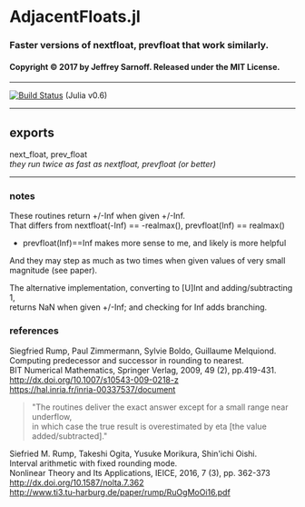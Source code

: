 # AdjacentFloats.jl

### Faster versions of nextfloat, prevfloat that work similarly.


#### Copyright © 2017 by Jeffrey Sarnoff.  Released under the MIT License.

-----

[![Build Status](https://travis-ci.org/JeffreySarnoff/AdjacentFloats.jl.svg?branch=master)](https://travis-ci.org/JeffreySarnoff/AdjacentFloats.jl)   (Julia v0.6)

-----


## exports
next_float, prev_float    
*they run twice as fast as nextfloat, prevfloat (or better)*

-----------

### notes
These routines return +/-Inf when given +/-Inf.    
That differs from nextfloat(-Inf) == -realmax(), prevfloat(Inf) == realmax()    
* prevfloat(Inf)==Inf makes more sense to me, and likely is more helpful

And they may step as much as two times when given values of very small magnitude (see paper).    

The alternative implementation, converting to [U]Int and adding/subtracting 1,    
returns NaN when given +/-Inf; and checking for Inf adds branching.    

### references   

Siegfried Rump, Paul Zimmermann, Sylvie Boldo, Guillaume Melquiond.    
Computing predecessor and successor in rounding to nearest.    
BIT Numerical Mathematics, Springer Verlag, 2009, 49 (2), pp.419-431.    
http://dx.doi.org/10.1007/s10543-009-0218-z    
https://hal.inria.fr/inria-00337537/document    

> "The routines deliver the exact answer except for a small range near underflow,    
> in which case the true result is overestimated by eta [the value added/subtracted]."    

Siefried M. Rump, Takeshi Ogita, Yusuke Morikura, Shin'ichi Oishi.    
Interval arithmetic with fixed rounding mode.    
Nonlinear Theory and Its Applications, IEICE, 2016, 7 (3), pp. 362-373    
http://dx.doi.org/10.1587/nolta.7.362    
http://www.ti3.tu-harburg.de/paper/rump/RuOgMoOi16.pdf    
